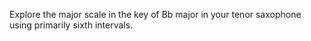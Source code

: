 Explore the major scale in the key of Bb major in your tenor saxophone using primarily sixth intervals.